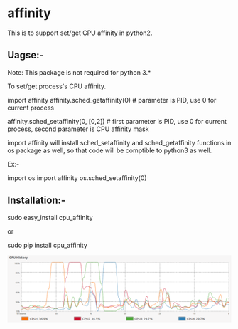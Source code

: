 affinity
========

This is to support set/get CPU affinity in python2.


Uagse:-
------------------

Note: This package is not required for python 3.*

To set/get process's CPU affinity.

import affinity
affinity.sched_getaffinity(0) # parameter is PID, use 0 for current process

affinity.sched_setaffinity(0, [0,2]) # first parameter is PID, use 0 for current process, second parameter is CPU affinity mask


import affinity will install sched_setaffinity and sched_getaffinity functions in os package as well, so that code will be comptible to python3 as well.

Ex:-

import os
import affinity
os.sched_setaffinity(0)  

Installation:-
------------------

sudo easy_install cpu_affinity

or

sudo pip install cpu_affinity

![alt tag](https://raw.githubusercontent.com/algodirect/affinity/master/affinity/src/test/demo.png)
